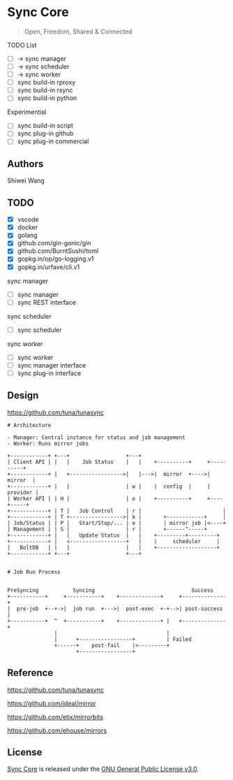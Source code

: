 # Sync Core

>  Open, Freedom, Shared & Connected

TODO List

* [ ]  -> sync manager
* [ ]  -> sync scheduler
* [ ]  -> sync worker
* [ ]  sync build-in rproxy
* [ ]  sync build-in rsync
* [ ]  sync build-in python

Experimential

* [ ]  sync build-in script
* [ ]  sync plug-in github
* [ ]  sync plug-in commercial

## Authors

Shiwei Wang

## TODO

* [x]  vscode
* [x]  docker
* [x]  golang
* [x]  github.com/gin-gonic/gin
* [x]  github.com/BurntSushi/toml
* [x]  gopkg.in/op/go-logging.v1
* [x]  gopkg.in/urfave/cli.v1

sync manager

* [ ]  sync manager
* [ ]  sync REST interface

sync scheduler

* [ ]  sync scheduler

sync worker

* [ ]  sync worker
* [ ]  sync manager interface
* [ ]  sync plug-in interface

## Design

https://github.com/tuna/tunasync

```
# Architecture

- Manager: Central instance for status and job management
- Worker: Runs mirror jobs

+------------+ +---+                  +---+
| Client API | |   |    Job Status    |   |    +----------+     +----------+ 
+------------+ |   +----------------->|   |--->|  mirror  +---->|  mirror  | 
+------------+ |   |                  | w |    |  config  |     | provider | 
| Worker API | | H |                  | o |    +----------+     +----+-----+ 
+------------+ | T |   Job Control    | r |                          |       
+------------+ | T +----------------->| k |       +------------+     |       
| Job/Status | | P |   Start/Stop/... | e |       | mirror job |<----+       
| Management | | S |                  | r |       +------^-----+             
+------------+ |   |   Update Status  |   |    +---------+---------+         
+------------+ |   <------------------+   |    |     scheduler     |
|   BoltDB   | |   |                  |   |    +-------------------+
+------------+ +---+                  +---+


# Job Run Process


PreSyncing           Syncing                               Success
+-----------+     +-----------+    +-------------+     +--------------+
|  pre-job  +--+->|  job run  +--->|  post-exec  +-+-->| post-success |
+-----------+  ^  +-----------+    +-------------+ |   +--------------+
               |                                   |
               |      +-----------------+          | Failed
               +------+    post-fail    |<---------+
                      +-----------------+
```

## Reference

https://github.com/tuna/tunasync

https://github.com/ideal/mirror

https://github.com/etix/mirrorbits

https://github.com/ehouse/mirrors

## License

[Sync Core](https://github.com/AirWSW/sync-core) is released under the 
[GNU General Public License v3.0](https://github.com/AirWSW/sync-core/blob/master/LICENSE).
